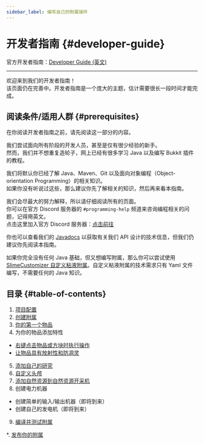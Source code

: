 ```yaml
---
sidebar_label: 编写自己的附属插件
---
```


# 开发者指南 {#developer-guide}

官方开发者指南：[Developer Guide (英文)](https://github.com/Slimefun/Slimefun4/wiki/Developer-Guide)

-----

欢迎来到我们的开发者指南！  
该页面仍在完善中。开发者指南是一个庞大的主题，估计需要很长一段时间才能完成。

## 阅读条件/适用人群 {#prerequisites}

在你阅读开发者指南之前，请先阅读这一部分的内容。

我们尝试面向所有阶段的开发人员，甚至是仅有很少经验的新手。  
然而，我们并不想重复造轮子，网上已经有很多学习 Java 以及编写 Bukkit 插件的教程。

我们将默认你已经了解 Java、Maven、Git 以及面向对象编程（Object-orientation Programming）的相关知识。  
如果你没有听说过这些，那么建议你先了解相关的知识，然后再来看本指南。

我们会尽最大的努力解释，所以请仔细阅读所有的页面。  
你可以在官方 Discord 服务器的 `#programming-help` 频道来咨询编程相关的问题，记得用英文。  
点击这里加入官方 Discord 服务器：[点击前往](https://discord.gg/slimefun)

你也可以查看我们的 [Javadocs](https://slimefun.github.io/javadocs) 以获取有关我们 API 设计的技术信息，但我们仍建议你先阅读本指南。

如果你完全没有任何 Java 基础，但又想编写附属，那么你可以尝试使用 [SlimeCustomizer 自定义粘液附属](https://slimefun-addons-wiki.guizhanss.net/slime-customizer/)。自定义粘液附属的技术需求只有 Yaml 文件编写，不需要任何的 Java 知识。

## 目录 {#table-of-contents}

1. [项目配置](/Developer-Guide-1-Project-Setup)
2. [创建附属](/Developer-Guide-2-Creating-the-Addon)
3. [你的第一个物品](/Developer-Guide-3-Your-first-Item)
4. 为你的物品添加特性

- [右键点击物品或方块时执行操作](/Developer-Guide-4a-Right-Clicks)
- [让物品具有放射性和防凋灵](/Developer-Guide-4b-Radioactive-and-WitherProof)

5. [添加自己的研究](/Developer-Guide-5-Researches)
6. [自定义头颅](/Developer-Guide-6-Custom-Heads)
7. [添加自然资源到自然资源开采机](/Developer-Guide-7-GEO-Resources)
8. 创建电力机器

- 创建简单的输入/输出机器（即将到来）
- 创建自己的发电机（即将到来）

9. [编译并测试附属](/Developer-Guide-9-Compiling)

*. [发布你的附属](/Developer-Guide-Publishing)

